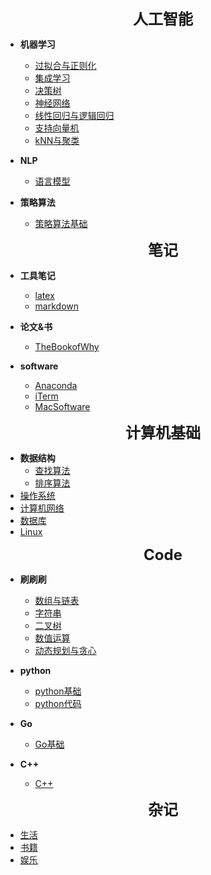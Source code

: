 **<center><font size=5>人工智能</font></center>**

* **机器学习**
  * [过拟合与正则化](/人工智能/机器学习/过拟合与正则化.md)
  * [集成学习](/人工智能/机器学习/集成学习.md)
  * [决策树](/人工智能/机器学习/决策树.md)
  * [神经网络](/人工智能/机器学习/神经网络.md)
  * [线性回归与逻辑回归](/人工智能/机器学习/线性回归与逻辑回归.md)
  * [支持向量机](/人工智能/机器学习/支持向量机.md)
  * [kNN与聚类](/人工智能/机器学习/kNN与聚类.md)

* **NLP**
  * [语言模型](/人工智能/NLP/语言模型.md)

* **策略算法**
  * [策略算法基础](/人工智能/策略算法/策略算法基础.md)

**<center><font size=5>笔记</font></center>**


* **工具笔记**
  * [latex](/Note/工具笔记/LaTex.md)
  * [markdown](/Note/工具笔记/markdown.md)

* **论文&书**
  * [TheBookofWhy](/Note/论文&书/TheBookofWhy.md)

* **software**
  * [Anaconda](/Note/software/Anaconda.md)
  * [iTerm](/Note/software/iTerm.md)
  * [MacSoftware](/Note/software/MacSoftware.md)

**<center><font size=5>计算机基础</font></center>**


  * **数据结构**
    * [查找算法](/计算机基础/数据结构/查找算法.md)
    * [排序算法](/计算机基础/数据结构/排序算法.md)
  * [操作系统](/计算机基础/操作系统.md)
  * [计算机网络](/计算机基础/网络.md)
  * [数据库](/计算机基础/数据库.md)
  * [Linux](/计算机基础/Linux.md)

**<center><font size=5>Code</font></center>**

* **刷刷刷**
  * [数组与链表](/Code/刷刷刷/数组与链表.md)
  * [字符串](/Code/刷刷刷/字符串.md)
  * [二叉树](/Code/刷刷刷/二叉树.md)
  * [数值运算](/Code/刷刷刷/数值运算.md)
  * [动态规划与贪心](/Code/刷刷刷/动态规划与贪心.md)

* **python**
  * [python基础](/Code/python/python基础.md)
  * [python代码](/Code/python/python代码.md)

* **Go**
  * [Go基础](/Code/Go/Go基础.md)

* **C++**
  * [C++](/Code/C++/C++基础.md)

**<center><font size=5>杂记</font></center>**

  * [生活](/杂记/生活.md)
  * [书籍](/杂记/书籍.md)
  * [娱乐](/杂记/娱乐.md)

